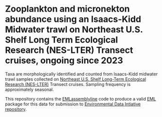 # Zooplankton and micronekton abundance using an Isaacs-Kidd Midwater trawl on Northeast U.S. Shelf Long Term Ecological Research (NES-LTER) Transect cruises, ongoing since 2023
Taxa are morphologically identified and counted from Isaacs-Kidd midwater trawl samples collected on [Northeast U.S. Shelf Long-Term Ecological Research (NES-LTER)](https://nes-lter.whoi.edu) Transect cruises. Sampling frequency is approximately seasonal. 

This repository contains the [EMLassemblyline](https://github.com/EDIorg/EMLassemblyline#readme) code to produce a valid [EML](https://eml.ecoinformatics.org/) package for this data for submission to [Environmental Data Intiative repository](https://portal.edirepository.org/nis/home.jsp).



